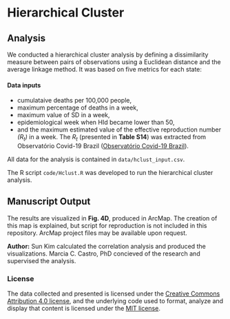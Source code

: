 # Hierarchical Cluster

## Analysis
We conducted a hierarchical cluster analysis by defining a dissimilarity measure between pairs of observations using a Euclidean distance and the average linkage method. It was based on five metrics for each state:

#### Data inputs
* cumulataive deaths per 100,000 people, 
* maximum percentage of deaths in a week, 
* maximum value of SD in a week,
* epidemiological week when HId became lower than 50, 
* and the maximum estimated value of the effective reproduction number *(R<sub>t</sub>)* in a week. The *R<sub>t</sub>* (presented in __Table S14__) was extracted from Observatório Covid-19 Brazil ([Observatório Covid-19 Brazil](https://covid19br.github.io/)). 

All data for the analysis is contained in `data/hclust_input.csv`.

The R script `code/Hclust.R` was developed to run the hierarchical cluster analysis.

## Manuscript Output
The results are visualized in  __Fig. 4D__, produced in ArcMap. The creation of this map is explained, but script for reproduction is not included in this repository. ArcMap project files may be available upon request.

__Author:__ Sun Kim calculated the correlation analysis and produced the visualizations. Marcia C. Castro, PhD concieved of the research and supervised the analysis.


### License
The data collected and presented is licensed under the [Creative Commons Attribution 4.0 license](https://creativecommons.org/licenses/by/4.0/), and the underlying code used to format, analyze and display that content is licensed under the [MIT license](http://opensource.org/licenses/mit-license.php).